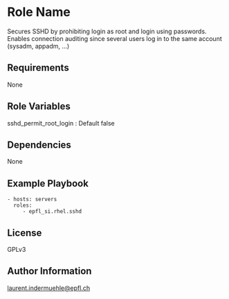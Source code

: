 Role Name
=========

Secures SSHD by prohibiting login as root and login using passwords.
Enables connection auditing since several users log
in to the same account (sysadm, appadm, ...)

Requirements
------------

None

Role Variables
--------------

sshd_permit_root_login : Default false

Dependencies
------------

None

Example Playbook
----------------


    - hosts: servers
      roles:
         - epfl_si.rhel.sshd

License
-------

GPLv3

Author Information
------------------

laurent.indermuehle@epfl.ch
